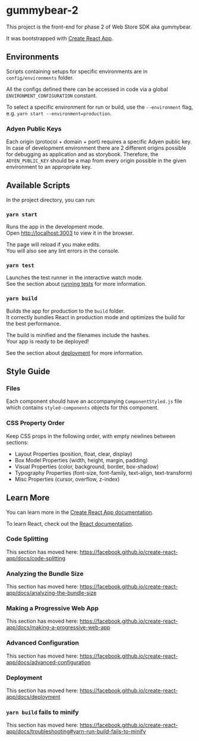 # gummybear-2

This project is the front-end for phase 2 of Web Store SDK aka gummybear.

It was bootstrapped with [Create React App](https://github.com/facebook/create-react-app).

## Environments

Scripts containing setups for specific environments are in `config/environments` folder.

All the configs defined there can be accessed in code via a global `ENVIRONMENT_CONFIGURATION` constant.

To select a specific environment for run or build, use the `--environment` flag, e.g. `yarn start --environment=production`.

### Adyen Public Keys

Each origin (protocol + domain + port) requires a specific Adyen public key. In case of development environment there are 2 different origins possible for debugging as application and as storybook. Therefore, the `ADYEN_PUBLIC_KEY` should be a map from every origin possible in the given environment to an appropriate key.

## Available Scripts

In the project directory, you can run:

### `yarn start`

Runs the app in the development mode.<br>
Open [http://localhost:3003](http://localhost:3003) to view it in the browser.

The page will reload if you make edits.<br>
You will also see any lint errors in the console.

### `yarn test`

Launches the test runner in the interactive watch mode.<br>
See the section about [running tests](https://facebook.github.io/create-react-app/docs/running-tests) for more information.

### `yarn build`

Builds the app for production to the `build` folder.<br>
It correctly bundles React in production mode and optimizes the build for the best performance.

The build is minified and the filenames include the hashes.<br>
Your app is ready to be deployed!

See the section about [deployment](https://facebook.github.io/create-react-app/docs/deployment) for more information.

## Style Guide

### Files

Each component should have an accompanying `ComponentStyled.js` file which contains `styled-components` objects for this component.

### CSS Property Order

Keep CSS props in the following order, with empty newlines between sections:

- Layout Properties (position, float, clear, display)
- Box Model Properties (width, height, margin, padding)
- Visual Properties (color, background, border, box-shadow)
- Typography Properties (font-size, font-family, text-align, text-transform)
- Misc Properties (cursor, overflow, z-index)

## Learn More

You can learn more in the [Create React App documentation](https://facebook.github.io/create-react-app/docs/getting-started).

To learn React, check out the [React documentation](https://reactjs.org/).

### Code Splitting

This section has moved here: https://facebook.github.io/create-react-app/docs/code-splitting

### Analyzing the Bundle Size

This section has moved here: https://facebook.github.io/create-react-app/docs/analyzing-the-bundle-size

### Making a Progressive Web App

This section has moved here: https://facebook.github.io/create-react-app/docs/making-a-progressive-web-app

### Advanced Configuration

This section has moved here: https://facebook.github.io/create-react-app/docs/advanced-configuration

### Deployment

This section has moved here: https://facebook.github.io/create-react-app/docs/deployment

### `yarn build` fails to minify

This section has moved here: https://facebook.github.io/create-react-app/docs/troubleshooting#yarn-run-build-fails-to-minify
